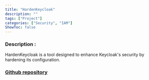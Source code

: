```yaml
---
title: "HardenKeycloak"
description: ""
tags: ["Project"]
categories: ["Security", "IAM"]
ShowToc: false
---
```


### Description :

HardenKeycloak is a tool designed to enhance Keycloak's security by hardening its configuration. 

### [Github repository](https://github.com/4nass/hardenkeycloak)